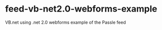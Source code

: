 feed-vb-net2.0-webforms-example
===============================

VB.net using .net 2.0 webforms example of the Passle feed
